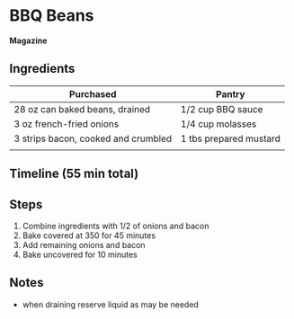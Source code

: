 # BBQ Beans
**Magazine**


## Ingredients

| Purchased                           | Pantry                 |
| ----------------------------------- | ---------------------- |
| 28 oz can baked beans, drained      | 1/2 cup BBQ sauce      |
| 3 oz french-fried onions            | 1/4 cup molasses       |
| 3 strips bacon, cooked and crumbled | 1 tbs prepared mustard |
|                                     |                        |

## Timeline (55 min total)



## Steps

1. Combine ingredients with 1/2 of onions and bacon
2. Bake covered at 350 for 45 minutes
3. Add remaining onions and bacon
4. Bake uncovered for 10 minutes


## Notes

- when draining reserve liquid as may be needed